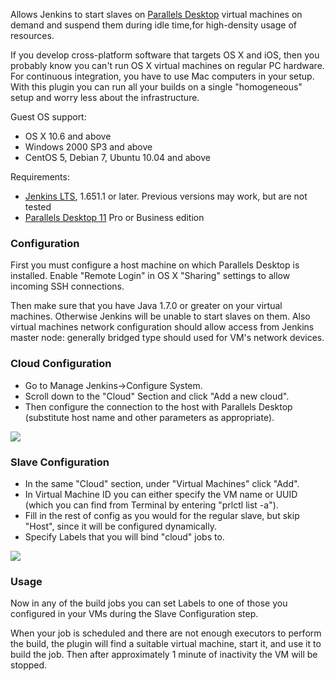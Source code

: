Allows Jenkins to start slaves on [Parallels
Desktop](http://www.parallels.com/products/desktop/) virtual machines on
demand and suspend them during idle time,for high-density usage of
resources.

If you develop cross-platform software that targets OS X and iOS, then
you probably know you can't run OS X virtual machines on regular PC
hardware. For continuous integration, you have to use Mac computers in
your setup. With this plugin you can run all your builds on a single
"homogeneous" setup and worry less about the infrastructure.

Guest OS support:

-   OS X 10.6 and above
-   Windows 2000 SP3 and above
-   CentOS 5, Debian 7, Ubuntu 10.04 and above

Requirements:

-   [Jenkins LTS](https://jenkins-ci.org/changelog-stable), 1.651.1 or
    later. Previous versions may work, but are not tested
-   [Parallels Desktop 11](http://www.parallels.com/products/desktop/)
    Pro or Business edition

### Configuration

First you must configure a host machine on which Parallels Desktop is
installed. Enable "Remote Login" in OS X "Sharing" settings to allow
incoming SSH connections.

Then make sure that you have Java 1.7.0 or greater on your virtual
machines. Otherwise Jenkins will be unable to start slaves on them. Also
virtual machines network configuration should allow access from Jenkins
master node: generally bridged type should used for VM's network
devices.

### Cloud Configuration

-   Go to Manage Jenkins-\>Configure System.
-   Scroll down to the "Cloud" Section and click "Add a new cloud".
-   Then configure the connection to the host with Parallels Desktop
    (substitute host name and other parameters as appropriate).

![](https://raw.githubusercontent.com/Parallels/jenkins-parallels/master/src/main/resources/cloud_config.png?token=AGasieKI4XsJMblErXOWrlR2n7QOlyzxks5V3HPqwA%3D%3D)

### Slave Configuration

-   In the same "Cloud" section, under "Virtual Machines" click "Add".
-   In Virtual Machine ID you can either specify the VM name or UUID
    (which you can find from Terminal by entering "prlctl list -a").
-   Fill in the rest of config as you would for the regular slave, but
    skip "Host", since it will be configured dynamically.
-   Specify Labels that you will bind "cloud" jobs to.

![](https://raw.githubusercontent.com/Parallels/jenkins-parallels/master/src/main/resources/slave_config.png?token=AGasiSnBRAeyZgiq8VkF3CSicTs97cfyks5V3HPFwA%3D%3D)

### Usage

Now in any of the build jobs you can set Labels to one of those you
configured in your VMs during the Slave Configuration step.

When your job is scheduled and there are not enough executors to perform
the build, the plugin will find a suitable virtual machine, start it,
and use it to build the job. Then after approximately 1 minute of
inactivity the VM will be stopped.
